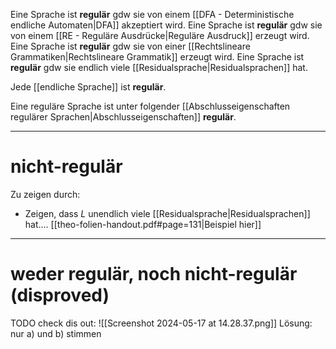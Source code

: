 Eine Sprache ist **regulär** gdw sie von einem [[DFA - Deterministische endliche Automaten|DFA]] akzeptiert wird.
Eine Sprache ist **regulär** gdw sie von einem [[RE - Reguläre Ausdrücke|Reguläre Ausdruck]] erzeugt wird.
Eine Sprache ist **regulär** gdw sie von einer [[Rechtslineare Grammatiken|Rechtslineare Grammatik]] erzeugt wird.
Eine Sprache ist **regulär** gdw sie endlich viele [[Residualsprache|Residualsprachen]] hat.

Jede [[endliche Sprache]] ist **regulär**.

Eine reguläre Sprache ist unter folgender [[Abschlusseigenschaften regulärer Sprachen|Abschlusseigenschaften]] **regulär**.



_____
# nicht-regulär
Zu zeigen durch:
- Zeigen, dass $L$ unendlich viele [[Residualsprache|Residualsprachen]] hat.... [[theo-folien-handout.pdf#page=131|Beispiel hier]]


____

# weder regulär, noch nicht-regulär (disproved)
TODO check dis out: 
![[Screenshot 2024-05-17 at 14.28.37.png]]
Lösung: nur a) und b) stimmen

